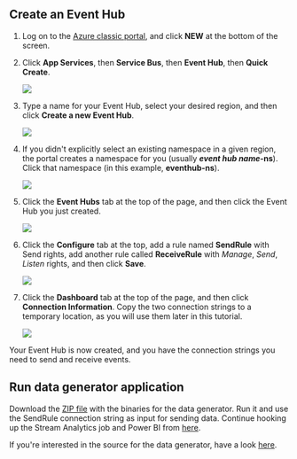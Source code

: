 ## Create an Event Hub

1. Log on to the [Azure classic portal][], and click **NEW** at the bottom of the screen.

2. Click **App Services**, then **Service Bus**, then **Event Hub**, then **Quick Create**.

	![][1]

3. Type a name for your Event Hub, select your desired region, and then click **Create a new Event Hub**.

	![][2]

4. If you didn't explicitly select an existing namespace in a given region, the portal creates a namespace for you (usually ***event hub name*-ns**). Click that namespace (in this example, **eventhub-ns**).

	![][3]

5. Click the **Event Hubs** tab at the top of the page, and then click the Event Hub you just created.

	![][4]

6. Click the **Configure** tab at the top, add a rule named **SendRule** with Send rights, add another rule called **ReceiveRule** with *Manage*, *Send*, *Listen* rights, and then click **Save**.

	![][5]

7. Click the **Dashboard** tab at the top of the page, and then click **Connection Information**. Copy the two connection strings to a temporary location, as you will use them later in this tutorial.

	![][6]

Your Event Hub is now created, and you have the connection strings you need to send and receive events.

## Run data generator application

Download the [ZIP file](./EventHubDataGenerator.zip) with the binaries for the data generator. Run it and use the SendRule connection string as input for sending data.
Continue hooking up the Stream Analytics job and Power BI from [here](https://azure.microsoft.com/en-us/documentation/articles/stream-analytics-power-bi-dashboard/).

If you're interested in the source for the data generator, have a look [here](https://gist.github.com/einari/4a6e53eca299f203ca7a3044a5d25cd0).


 

<!-- Images. -->
[1]: ./create-event-hub1.png
[2]: ./create-event-hub2.png
[3]: ./create-event-hub3.png
[4]: ./create-event-hub4.png
[5]: ./create-event-hub5.png
[6]: ./create-event-hub6.png

<!-- Links -->
[Azure classic portal]: https://manage.windowsazure.com/
